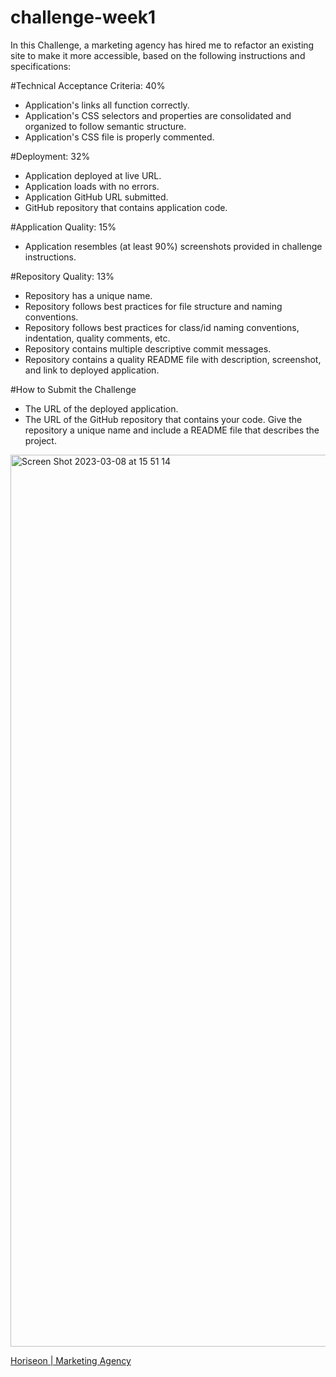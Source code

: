 # challenge-week1
In this Challenge, a marketing agency has hired me to refactor an existing site to make it more accessible, based on the following instructions and specifications: 


#Technical Acceptance Criteria: 40%
- Application's links all function correctly.
- Application's CSS selectors and properties are consolidated and organized to follow semantic structure.
- Application's CSS file is properly commented.

#Deployment: 32%
- Application deployed at live URL.
- Application loads with no errors.
- Application GitHub URL submitted.
- GitHub repository that contains application code.

#Application Quality: 15%
- Application resembles (at least 90%) screenshots provided in challenge instructions.

#Repository Quality: 13%
- Repository has a unique name.
- Repository follows best practices for file structure and naming conventions.
- Repository follows best practices for class/id naming conventions, indentation, quality comments, etc.
- Repository contains multiple descriptive commit messages.
- Repository contains a quality README file with description, screenshot, and link to deployed application.

#How to Submit the Challenge
- The URL of the deployed application.
- The URL of the GitHub repository that contains your code. Give the repository a unique name and include a README file that describes the project.

<img width="1427" alt="Screen Shot 2023-03-08 at 15 51 14" src="https://user-images.githubusercontent.com/71055501/223858792-83a555e8-64cc-4144-91ac-b5e4ad4bea47.png">

[Horiseon | Marketing Agency](https://mondragonsaiz.github.io/)
